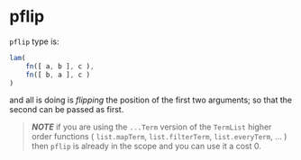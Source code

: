 # pflip

`pflip` type is:
```ts
lam(
    fn([ a, b ], c ),
    fn([ b, a ], c )
)
```

and all is doing is _flipping_ the position of the first two arguments; so that the second can be passed as first.

> **_NOTE_** if you are using the `...Term` version of the `TermList` higher order functions ( `list.mapTerm`, `list.filterTerm`, `list.everyTerm`, ... ) then `pflip` is already in the scope and you can use it a cost 0.